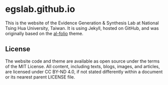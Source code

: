 # egslab.github.io
This is the website of the Evidence Generation & Synthesis Lab at National Tsing Hua University, Taiwan.  It is using Jekyll, hosted on GitHub, and was originally based on the [al-folio](https://github.com/alshedivat/al-folio) theme.

## License
The website code and theme are available as open source under the terms of the MIT License. All content, including texts, blogs, images, and articles, are licensed under CC BY-ND 4.0, if not stated differently within a document or its nearest parent LICENSE file.
